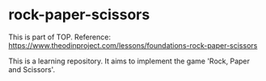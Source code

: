 # rock-paper-scissors
This is part of TOP.
Reference: https://www.theodinproject.com/lessons/foundations-rock-paper-scissors

This is a learning repository. It aims to implement the game 'Rock, Paper and Scissors'.

